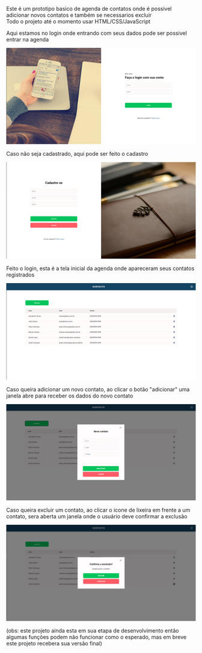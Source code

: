 
Este é um prototipo basico de agenda de contatos onde é possivel adicionar novos contatos e também se necessarios excluir <br>
Todo o projeto até o momento usar HTML/CSS/JavaScript




Aqui estamos no login onde entrando com seus dados pode ser possivel entrar na agenda


![alt](assets%20readme/img%20projeto%201%20login.png)


Caso não seja cadastrado, aqui pode ser feito o cadastro


![alt](assets%20readme/img%20projeto%202%20cadastro.png)


Feito o login, esta é a tela inicial da agenda onde apareceram seus contatos registrados


![alt](assets%20readme/img%20projeto%203%20home.png)


Caso queira adicionar um novo contato, ao clicar o botão "adicionar" uma janela abre para receber os dados do novo contato


![alt](assets%20readme/img%20projeto%204%20modal%20add.png)


Caso queira excluir um contato, ao clicar o icone de lixeira em frente a um contato, sera aberta um janela onde o usuário deve confirmar a exclusão


![alt](assets%20readme/img%20projeto%205%20modal%20exc.png)



(obs: este projeto ainda esta em sua etapa de desenvolvimento então algumas funções podem não funcionar como o esperado, mas em breve este projeto recebera sua versão final)
